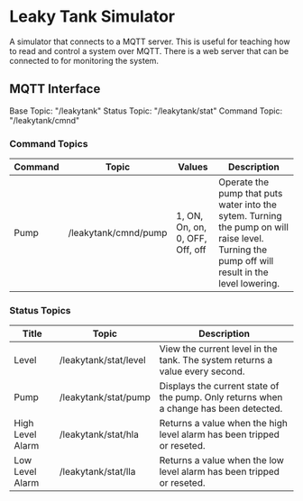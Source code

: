 # Leaky Tank Simulator
A simulator that connects to a MQTT server.  This is useful for teaching how to read and control a system over MQTT.  There is a web server that can be connected to for monitoring the system.

## MQTT Interface
Base Topic: "/leakytank"
Status Topic: "/leakytank/stat"
Command Topic: "/leakytank/cmnd"

### Command Topics
| Command | Topic | Values | Description |
| --- | --- | --- | --- |
| Pump | /leakytank/cmnd/pump | 1, ON, On, on, 0, OFF, Off, off | Operate the pump that puts water into the sytem.  Turning the pump on will raise level.  Turning the pump off will result in the level lowering. |

### Status Topics
| Title | Topic | Description |
| --- | --- | --- |
| Level | /leakytank/stat/level | View the current level in the tank.  The system returns a value every second. |
| Pump | /leakytank/stat/pump | Displays the current state of the pump.  Only returns when a change has been detected. |
| High Level Alarm | /leakytank/stat/hla | Returns a value when the high level alarm has been tripped or reseted. |
| Low Level Alarm | /leakytank/stat/lla | Returns a value when the low level alarm has been tripped or reseted. |